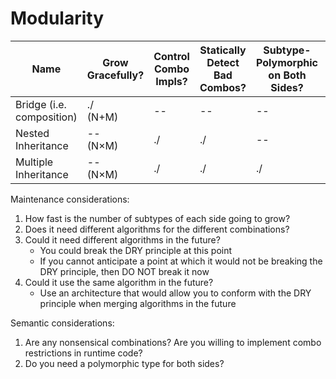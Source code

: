 # Modularity

| Name                      | Grow Gracefully? | Control Combo Impls? | Statically Detect Bad Combos? | Subtype-Polymorphic on Both Sides? | Share Common Code? | Less Chance of Name Conflicts? |
|---------------------------|-------------|----|----|----|----|----|
| Bridge (i.e. composition) | ./<br>(N+M) | -- | -- | -- | ./ | ./ |
| Nested Inheritance        | --<br>(N×M) | ./ | ./ | -- | -- | -- |
| Multiple Inheritance      | --<br>(N×M) | ./ | ./ | ./ | ./ | -- |

Maintenance considerations:

1. How fast is the number of subtypes of each side going to grow?
2. Does it need different algorithms for the different combinations?
3. Could it need different algorithms in the future?
   - You could break the DRY principle at this point
   - If you cannot anticipate a point at which it would not be breaking the DRY principle, then DO NOT break it now
4. Could it use the same algorithm in the future?
   - Use an architecture that would allow you to conform with the DRY principle when merging algorithms in the future

Semantic considerations:

1. Are any nonsensical combinations? Are you willing to implement combo restrictions in runtime code?
2. Do you need a polymorphic type for both sides?
